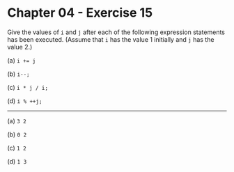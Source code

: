 # Chapter 04 - Exercise 15

Give the values of `i` and `j` after each of the following expression statements
has been executed. (Assume that `i` has the value 1 initially and `j` has the
value 2.)

(a) `i += j`

(b) `i--;`

(c) `i * j / i;`

(d) `i % ++j;`


---

(a) `3 2`

(b) `0 2`

(c) `1 2`

(d) `1 3`

